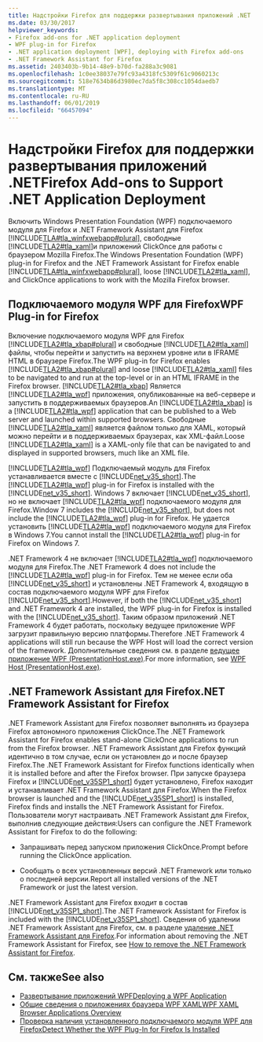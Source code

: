 ```yaml
---
title: Надстройки Firefox для поддержки развертывания приложений .NET
ms.date: 03/30/2017
helpviewer_keywords:
- Firefox add-ons for .NET application deployment
- WPF plug-in for Firefox
- .NET application deployment [WPF], deploying with Firefox add-ons
- .NET Framework Assistant for Firefox
ms.assetid: 2403403b-9b14-48e9-b70d-fa288a3c9081
ms.openlocfilehash: 1c0ee38037e79fc93a4318fc5309f61c9060213c
ms.sourcegitcommit: 518e7634b86d3980ec7da5f8c308cc1054daedb7
ms.translationtype: MT
ms.contentlocale: ru-RU
ms.lasthandoff: 06/01/2019
ms.locfileid: "66457094"
---
```

# <a name="firefox-add-ons-to-support-net-application-deployment"></a><span data-ttu-id="39f1c-102">Надстройки Firefox для поддержки развертывания приложений .NET</span><span class="sxs-lookup"><span data-stu-id="39f1c-102">Firefox Add-ons to Support .NET Application Deployment</span></span>
<span data-ttu-id="39f1c-103">Включить Windows Presentation Foundation (WPF) подключаемого модуля для Firefox и .NET Framework Assistant для Firefox [!INCLUDE[TLA#tla_winfxwebapp#plural](../../../../includes/tlasharptla-winfxwebappsharpplural-md.md)], свободные [!INCLUDE[TLA2#tla_xaml](../../../../includes/tla2sharptla-xaml-md.md)]и приложений ClickOnce для работы с браузером Mozilla Firefox.</span><span class="sxs-lookup"><span data-stu-id="39f1c-103">The Windows Presentation Foundation (WPF) plug-in for Firefox and the .NET Framework Assistant for Firefox enable [!INCLUDE[TLA#tla_winfxwebapp#plural](../../../../includes/tlasharptla-winfxwebappsharpplural-md.md)], loose [!INCLUDE[TLA2#tla_xaml](../../../../includes/tla2sharptla-xaml-md.md)], and ClickOnce applications to work with the Mozilla Firefox browser.</span></span>  
  
## <a name="wpf-plug-in-for-firefox"></a><span data-ttu-id="39f1c-104">Подключаемого модуля WPF для Firefox</span><span class="sxs-lookup"><span data-stu-id="39f1c-104">WPF Plug-in for Firefox</span></span>  
 <span data-ttu-id="39f1c-105">Включение подключаемого модуля WPF для Firefox [!INCLUDE[TLA2#tla_xbap#plural](../../../../includes/tla2sharptla-xbapsharpplural-md.md)] и свободные [!INCLUDE[TLA2#tla_xaml](../../../../includes/tla2sharptla-xaml-md.md)] файлы, чтобы перейти и запустить на верхнем уровне или в IFRAME HTML в браузере Firefox.</span><span class="sxs-lookup"><span data-stu-id="39f1c-105">The WPF plug-in for Firefox enables [!INCLUDE[TLA2#tla_xbap#plural](../../../../includes/tla2sharptla-xbapsharpplural-md.md)] and loose [!INCLUDE[TLA2#tla_xaml](../../../../includes/tla2sharptla-xaml-md.md)] files to be navigated to and run at the top-level or in an HTML IFRAME in the Firefox browser.</span></span> <span data-ttu-id="39f1c-106">[!INCLUDE[TLA2#tla_xbap](../../../../includes/tla2sharptla-xbap-md.md)] Является [!INCLUDE[TLA2#tla_wpf](../../../../includes/tla2sharptla-wpf-md.md)] приложения, опубликованные на веб-сервере и запустить в поддерживаемых браузеров.</span><span class="sxs-lookup"><span data-stu-id="39f1c-106">An [!INCLUDE[TLA2#tla_xbap](../../../../includes/tla2sharptla-xbap-md.md)] is a [!INCLUDE[TLA2#tla_wpf](../../../../includes/tla2sharptla-wpf-md.md)] application that can be published to a Web server and launched within supported browsers.</span></span> <span data-ttu-id="39f1c-107">Свободные [!INCLUDE[TLA2#tla_xaml](../../../../includes/tla2sharptla-xaml-md.md)] является файлом только для XAML, который можно перейти и в поддерживаемых браузерах, как XML-файл.</span><span class="sxs-lookup"><span data-stu-id="39f1c-107">Loose [!INCLUDE[TLA2#tla_xaml](../../../../includes/tla2sharptla-xaml-md.md)] is a XAML-only file that can be navigated to and displayed in supported browsers, much like an XML file.</span></span>  
  
 <span data-ttu-id="39f1c-108">[!INCLUDE[TLA2#tla_wpf](../../../../includes/tla2sharptla-wpf-md.md)] Подключаемый модуль для Firefox устанавливается вместе с [!INCLUDE[net_v35_short](../../../../includes/net-v35-short-md.md)].</span><span class="sxs-lookup"><span data-stu-id="39f1c-108">The [!INCLUDE[TLA2#tla_wpf](../../../../includes/tla2sharptla-wpf-md.md)] plug-in for Firefox is installed with the [!INCLUDE[net_v35_short](../../../../includes/net-v35-short-md.md)].</span></span> <span data-ttu-id="39f1c-109">Windows 7 включает [!INCLUDE[net_v35_short](../../../../includes/net-v35-short-md.md)], но не включает [!INCLUDE[TLA2#tla_wpf](../../../../includes/tla2sharptla-wpf-md.md)] подключаемого модуля для Firefox.</span><span class="sxs-lookup"><span data-stu-id="39f1c-109">Window 7 includes the [!INCLUDE[net_v35_short](../../../../includes/net-v35-short-md.md)], but does not include the [!INCLUDE[TLA2#tla_wpf](../../../../includes/tla2sharptla-wpf-md.md)] plug-in for Firefox.</span></span> <span data-ttu-id="39f1c-110">Не удается установить [!INCLUDE[TLA2#tla_wpf](../../../../includes/tla2sharptla-wpf-md.md)] подключаемого модуля для Firefox в Windows 7.</span><span class="sxs-lookup"><span data-stu-id="39f1c-110">You cannot install the [!INCLUDE[TLA2#tla_wpf](../../../../includes/tla2sharptla-wpf-md.md)] plug-in for Firefox on Windows 7.</span></span>  
  
 <span data-ttu-id="39f1c-111">.NET Framework 4 не включает [!INCLUDE[TLA2#tla_wpf](../../../../includes/tla2sharptla-wpf-md.md)] подключаемого модуля для Firefox.</span><span class="sxs-lookup"><span data-stu-id="39f1c-111">The .NET Framework 4 does not include the [!INCLUDE[TLA2#tla_wpf](../../../../includes/tla2sharptla-wpf-md.md)] plug-in for Firefox.</span></span> <span data-ttu-id="39f1c-112">Тем не менее если оба [!INCLUDE[net_v35_short](../../../../includes/net-v35-short-md.md)] и установлены .NET Framework 4, входящую в состав подключаемого модуля WPF для Firefox [!INCLUDE[net_v35_short](../../../../includes/net-v35-short-md.md)].</span><span class="sxs-lookup"><span data-stu-id="39f1c-112">However, if both the [!INCLUDE[net_v35_short](../../../../includes/net-v35-short-md.md)] and .NET Framework 4 are installed, the WPF plug-in for Firefox is installed with the [!INCLUDE[net_v35_short](../../../../includes/net-v35-short-md.md)].</span></span> <span data-ttu-id="39f1c-113">Таким образом приложений .NET Framework 4 будет работать, поскольку ведущее приложение WPF загрузит правильную версию платформы.</span><span class="sxs-lookup"><span data-stu-id="39f1c-113">Therefore .NET Framework 4 applications will still run because the WPF Host will load the correct version of the framework.</span></span> <span data-ttu-id="39f1c-114">Дополнительные сведения см. в разделе [ведущее приложение WPF (PresentationHost.exe)](wpf-host-presentationhost-exe.md).</span><span class="sxs-lookup"><span data-stu-id="39f1c-114">For more information, see [WPF Host (PresentationHost.exe)](wpf-host-presentationhost-exe.md).</span></span>  
  
## <a name="net-framework-assistant-for-firefox"></a><span data-ttu-id="39f1c-115">.NET Framework Assistant для Firefox</span><span class="sxs-lookup"><span data-stu-id="39f1c-115">.NET Framework Assistant for Firefox</span></span>  
 <span data-ttu-id="39f1c-116">.NET Framework Assistant для Firefox позволяет выполнять из браузера Firefox автономного приложения ClickOnce.</span><span class="sxs-lookup"><span data-stu-id="39f1c-116">The .NET Framework Assistant for Firefox enables stand-alone ClickOnce applications to run from the Firefox browser.</span></span> <span data-ttu-id="39f1c-117">.NET Framework Assistant для Firefox функций идентично в том случае, если он установлен до и после браузер Firefox.</span><span class="sxs-lookup"><span data-stu-id="39f1c-117">The .NET Framework Assistant for Firefox functions identically when it is installed before and after the Firefox browser.</span></span> <span data-ttu-id="39f1c-118">При запуске браузера Firefox и [!INCLUDE[net_v35SP1_short](../../../../includes/net-v35sp1-short-md.md)] будет установлено, Firefox находит и устанавливает .NET Framework Assistant для Firefox.</span><span class="sxs-lookup"><span data-stu-id="39f1c-118">When the Firefox browser is launched and the [!INCLUDE[net_v35SP1_short](../../../../includes/net-v35sp1-short-md.md)] is installed, Firefox finds and installs the .NET Framework Assistant for Firefox.</span></span> <span data-ttu-id="39f1c-119">Пользователи могут настраивать .NET Framework Assistant для Firefox, выполнив следующие действия:</span><span class="sxs-lookup"><span data-stu-id="39f1c-119">Users can configure the .NET Framework Assistant for Firefox to do the following:</span></span>  
  
- <span data-ttu-id="39f1c-120">Запрашивать перед запуском приложения ClickOnce.</span><span class="sxs-lookup"><span data-stu-id="39f1c-120">Prompt before running the ClickOnce application.</span></span>  
  
- <span data-ttu-id="39f1c-121">Сообщать о всех установленных версий .NET Framework или только о последней версии.</span><span class="sxs-lookup"><span data-stu-id="39f1c-121">Report all installed versions of the .NET Framework or just the latest version.</span></span>  
  
 <span data-ttu-id="39f1c-122">.NET Framework Assistant для Firefox входит в состав [!INCLUDE[net_v35SP1_short](../../../../includes/net-v35sp1-short-md.md)].</span><span class="sxs-lookup"><span data-stu-id="39f1c-122">The .NET Framework Assistant for Firefox is included with the [!INCLUDE[net_v35SP1_short](../../../../includes/net-v35sp1-short-md.md)].</span></span> <span data-ttu-id="39f1c-123">Сведения об удалении .NET Framework Assistant для Firefox, см. в разделе [удаление .NET Framework Assistant для Firefox](https://go.microsoft.com/fwlink/?LinkId=177944).</span><span class="sxs-lookup"><span data-stu-id="39f1c-123">For information about removing the .NET Framework Assistant for Firefox, see [How to remove the .NET Framework Assistant for Firefox](https://go.microsoft.com/fwlink/?LinkId=177944).</span></span>  
  
## <a name="see-also"></a><span data-ttu-id="39f1c-124">См. также</span><span class="sxs-lookup"><span data-stu-id="39f1c-124">See also</span></span>

- [<span data-ttu-id="39f1c-125">Развертывание приложений WPF</span><span class="sxs-lookup"><span data-stu-id="39f1c-125">Deploying a WPF Application</span></span>](deploying-a-wpf-application-wpf.md)
- [<span data-ttu-id="39f1c-126">Общие сведения о приложениях браузера WPF XAML</span><span class="sxs-lookup"><span data-stu-id="39f1c-126">WPF XAML Browser Applications Overview</span></span>](wpf-xaml-browser-applications-overview.md)
- [<span data-ttu-id="39f1c-127">Проверка наличия установленного подключаемого модуля WPF для Firefox</span><span class="sxs-lookup"><span data-stu-id="39f1c-127">Detect Whether the WPF Plug-In for Firefox Is Installed</span></span>](how-to-detect-whether-the-wpf-plug-in-for-firefox-is-installed.md)
